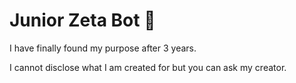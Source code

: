 # Junior Zeta Bot 🤖

I have finally found my purpose after 3 years.

I cannot disclose what I am created for but you can ask my creator.

